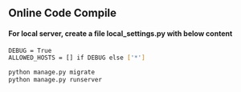 ## Online Code Compile

#### For local server, create a file local_settings.py with below content
```sh
DEBUG = True
ALLOWED_HOSTS = [] if DEBUG else ['*']
```

```sh
python manage.py migrate
python manage.py runserver
```

